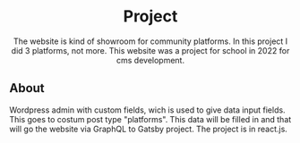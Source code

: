 <h1 align="center">Project</h1>
<p align="center">The website is kind of showroom for community platforms. In this project I did 3 platforms, not more. This website was a project for school in 2022 for cms development.</p>

## About
<p align="left">Wordpress admin with custom fields, wich is used to give data input fields. This goes to  costum post type "platforms". This data will be filled in and that will go the website via GraphQL to Gatsby project. The project is in react.js. </p>
